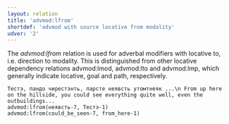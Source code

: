```yaml
---
layout: relation
title: 'advmod:lfrom'
shortdef: 'advmod with source locative from modality'
udver: '2'
---
```


The _advmod:lfrom_ relation is used for adverbal modifiers with locative to, i.e. direction to modality.
This is distinguished from other locative dependency relations advmod:lmod, advmod:lto and advmod:lmp,
which generally indicate locative, goal and path, respectively.

~~~ sdparse
Тестэ, пандо чирестэнть, парсте неявсть утомтнеяк ...\n From up here on the hillside, you could see everything quite well, even the outbuildings...
advmod:lfrom(неявсть-7, Тестэ-1)
advmod:lfrom(could_be_seen-7, from_here-1)

~~~

<!-- Interlanguage links updated Po lis 14 15:35:06 CET 2022 -->
